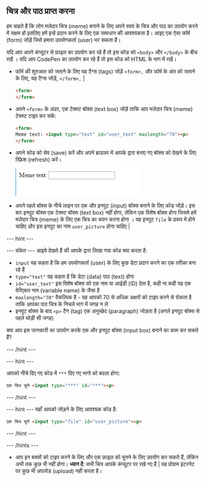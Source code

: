 ## चित्र और पाठ प्राप्त करना

हम चाहते हैं कि लोग मज़ेदार चित्र (meme) बनाने के लिए अपने स्वयं के चित्र और पाठ का उपयोग करने में सक्षम हों इसलिए हमें इन्हें प्रदान करने के लिए एक समाधान की आवश्यकता है। आइए एक ऐसा फॉर्म (form) जोड़ें जिसे हमारा उपयोगकर्ता (user) भर सकता हैं।

यदि आप अपने कंप्यूटर से फ़ाइल का उपयोग कर रहे हैं तो इस कोड को `<body>` और `</body>` के बीच रखें । यदि आप CodePen का उपयोग कर रहे हैं तो इस कोड को HTML के भाग में रखें।

- फॉर्म की शुरुआत को जताने के लिए यह टैग्स (tags) जोड़ें `<form>,` और फॉर्म के अंत को जताने के लिए, यह टैग्स जोड़ें, `</form>,` |

    ```html
    <form>
    </form>
    ```

- अपने `<form>` के अंदर, एक टेक्स्ट बॉक्स (text box) जोड़ें ताकि आप मज़ेदार चित्र (meme) टेक्स्ट टाइप कर सकें:

  ```html
  <form>
  Meme text: <input type="text" id="user_text" maxlength="70"><p>
  </form>
  ```

- अपने कोड को सेव (save) करें और अपने ब्राउज़र में आपके द्वारा बनाए गए बॉक्स को देखने के लिए रिफ्रेश (refresh) करें।

    ![पहला बॉक्स](images/first-box.png)

- अपने पहले बॉक्स के नीचे लाइन पर एक और इनपुट (input) बॉक्स बनाने के लिए कोड जोड़ें। इस बार इनपुट बॉक्स एक टेक्स्ट बॉक्स (text box) नहीं होगा, लेकिन एक विशेष बॉक्स होगा जिसमे हमें मज़ेदार चित्र (meme) के लिए एक चित्र का चयन करना होगा । यह इनपुट `file` के प्ररूप में होने चाहिए और इस इनपुट का नाम `user_picture` होना चाहिए |

--- hint ---

--- संकेत --- आइये देखते हैं की आपके द्वारा लिखा गया कोड क्या करता है:

  * `input` यह कहता है कि हम उपयोगकर्ता (user) के लिए कुछ डेटा प्रदान करने का एक तरीका बना रहे हैं
  * `type="text"` यह कहता है कि डेटा (data) पाठ (text) होगा
  * `id="user_text"` इस विशेष बॉक्स को एक नाम या आईडी (ID) देता है, कही ना कही यह एक वेरिएबल नाम (variable name) के जैसा है
  * `maxlength="70"` वैकल्पिक है - यह आपको 70 से अधिक अक्षरों को टाइप करने से रोकता है ताकि आपका पाठ चित्र के निचले भाग में जगह न ले
  * इनपुट बॉक्स के बाद `<p>` टैग (tag) एक अनुच्छेद (paragraph) जोड़ता है (अगले इनपुट बॉक्स से पहले थोड़ी सी जगह)

क्या आप इस जानकारी का उपयोग करके एक और इनपुट बॉक्स (input box) बनाने का काम कर सकते हैं?

--- /hint ---

--- hint ---

आपको नीचे दिए गए कोड में `***` दिए गए भागो को बदला होगा:

```html
एक चित्र चुनें <input type="***" id="***"><p>
```

--- /hint ---

--- hint --- यहाँ आपको जोड़ने के लिए आवश्यक कोड है:

```html
एक चित्र चुनें <input type="file" id="user_picture"><p>
```
--- /hint ---

--- /hints ---

- आप इन बक्सों को टाइप करने के लिए और एक फ़ाइल को चुनने के लिए उपयोग कर सकते हैं, लेकिन अभी तक कुछ भी नहीं होगा। **ध्यान दें**: सभी चित्र आपके कंप्यूटर पर रखे गए हैं | यह प्रोग्राम इंटरनेट पर कुछ भी अपलोड (upload) नहीं करता है।
